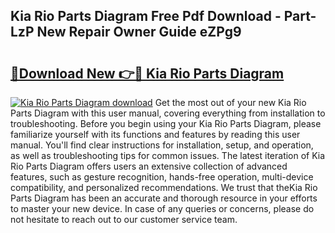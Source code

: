 ## Kia Rio Parts Diagram Free Pdf Download - Part-LzP New Repair Owner Guide eZPg9

# <h2><a href="http://dfrtpx.blite.top/?on=Kia+Rio+Parts+Diagram">🔗Download New 👉🔴 Kia Rio Parts Diagram</a></h2>

[![Kia Rio Parts Diagram download](https://i.imgur.com/lujVjoI.png)](http://dfrtpx.blite.top/?on=Kia+Rio+Parts+Diagram)
Get the most out of your new Kia Rio Parts Diagram with this user manual, covering everything from installation to troubleshooting. Before you begin using your Kia Rio Parts Diagram, please familiarize yourself with its functions and features by reading this user manual. You'll find clear instructions for installation, setup, and operation, as well as troubleshooting tips for common issues. The latest iteration of Kia Rio Parts Diagram offers users an extensive collection of advanced features, such as gesture recognition, hands-free operation, multi-device compatibility, and personalized recommendations. We trust that theKia Rio Parts Diagram has been an accurate and thorough resource in your efforts to master your new device. In case of any queries or concerns, please do not hesitate to reach out to our customer service team.
